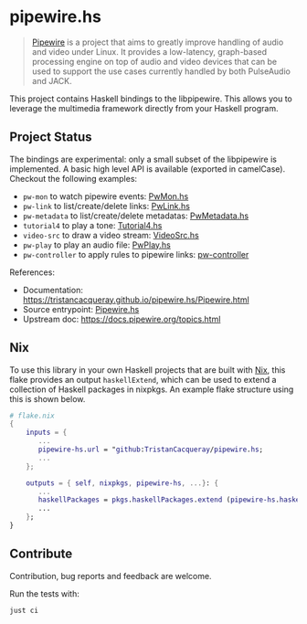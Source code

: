 # pipewire.hs

> [Pipewire](https://pipewire.org) is a project that aims to greatly improve handling of audio and video under Linux.
> It provides a low-latency, graph-based processing engine on top of audio and video devices that can be used to support the use cases currently handled by both PulseAudio and JACK.

This project contains Haskell bindings to the libpipewire.
This allows you to leverage the multimedia framework directly from your Haskell program.

## Project Status

The bindings are experimental: only a small subset of the libpipewire is implemented.
A basic high level API is available (exported in camelCase).
Checkout the following examples:

- `pw-mon` to watch pipewire events: [PwMon.hs](./pipewire/examples/PwMon.hs)
- `pw-link` to list/create/delete links: [PwLink.hs](./pipewire/examples/PwLink.hs)
- `pw-metadata` to list/create/delete metadatas: [PwMetadata.hs](./pipewire/examples/PwMetadata.hs)
- `tutorial4` to play a tone: [Tutorial4.hs](./pipewire/examples/Tutorial4.hs)
- `video-src` to draw a video stream: [VideoSrc.hs](./pipewire/examples/VideoSrc.hs)
- `pw-play` to play an audio file: [PwPlay.hs](./pipewire/examples/PwPlay.hs)
- `pw-controller` to apply rules to pipewire links: [pw-controller](./pw-controller)

References:

- Documentation: <https://tristancacqueray.github.io/pipewire.hs/Pipewire.html>
- Source entrypoint: [Pipewire.hs](./pipewire/src/Pipewire.hs)
- Upstream doc: <https://docs.pipewire.org/topics.html>

## Nix
To use this library in your own Haskell projects that are built with [Nix](https://nixos.org/), this flake provides an output `haskellExtend`, which can be used to extend a collection of Haskell packages in nixpkgs. An example flake structure using this is shown below.

```nix
# flake.nix
{
    inputs = {
       ...
       pipewire-hs.url = "github:TristanCacqueray/pipewire.hs;
       ...
    };

    outputs = { self, nixpkgs, pipewire-hs, ...}: {
       ...
       haskellPackages = pkgs.haskellPackages.extend (pipewire-hs.haskellExtend { pipewire = pkgs.pipewire; });
       ...
    };
}

```

## Contribute

Contribution, bug reports and feedback are welcome.

Run the tests with:

```
just ci
```

